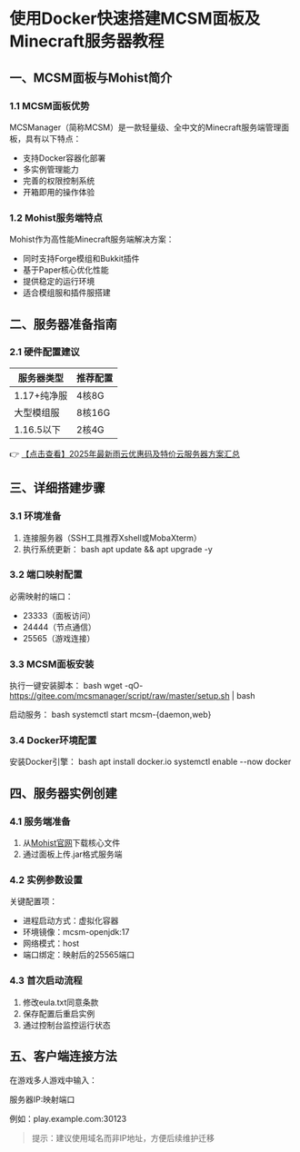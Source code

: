 # 使用Docker快速搭建MCSM面板及Minecraft服务器教程

## 一、MCSM面板与Mohist简介

### 1.1 MCSM面板优势
MCSManager（简称MCSM）是一款轻量级、全中文的Minecraft服务端管理面板，具有以下特点：
- 支持Docker容器化部署
- 多实例管理能力
- 完善的权限控制系统
- 开箱即用的操作体验

### 1.2 Mohist服务端特点
Mohist作为高性能Minecraft服务端解决方案：
- 同时支持Forge模组和Bukkit插件
- 基于Paper核心优化性能
- 提供稳定的运行环境
- 适合模组服和插件服搭建

## 二、服务器准备指南

### 2.1 硬件配置建议
| 服务器类型 | 推荐配置 |
|------------|----------|
| 1.17+纯净服 | 4核8G |
| 大型模组服 | 8核16G |
| 1.16.5以下 | 2核4G |

👉 [【点击查看】2025年最新雨云优惠码及特价云服务器方案汇总](https://bit.ly/RainYun)

## 三、详细搭建步骤

### 3.1 环境准备
1. 连接服务器（SSH工具推荐Xshell或MobaXterm）
2. 执行系统更新：
bash
apt update && apt upgrade -y

### 3.2 端口映射配置
必需映射的端口：
- 23333（面板访问）
- 24444（节点通信）
- 25565（游戏连接）

### 3.3 MCSM面板安装
执行一键安装脚本：
bash
wget -qO- https://gitee.com/mcsmanager/script/raw/master/setup.sh | bash

启动服务：
bash
systemctl start mcsm-{daemon,web}

### 3.4 Docker环境配置
安装Docker引擎：
bash
apt install docker.io
systemctl enable --now docker

## 四、服务器实例创建

### 4.1 服务端准备
1. 从[Mohist官网](https://new.mohistmc.com)下载核心文件
2. 通过面板上传.jar格式服务端

### 4.2 实例参数设置
关键配置项：
- 进程启动方式：虚拟化容器
- 环境镜像：mcsm-openjdk:17
- 网络模式：host
- 端口绑定：映射后的25565端口

### 4.3 首次启动流程
1. 修改eula.txt同意条款
2. 保存配置后重启实例
3. 通过控制台监控运行状态

## 五、客户端连接方法
在游戏多人游戏中输入：

服务器IP:映射端口

例如：play.example.com:30123

> 提示：建议使用域名而非IP地址，方便后续维护迁移